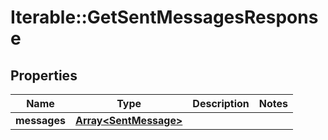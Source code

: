 # Iterable::GetSentMessagesResponse

## Properties
Name | Type | Description | Notes
------------ | ------------- | ------------- | -------------
**messages** | [**Array&lt;SentMessage&gt;**](SentMessage.md) |  | 

